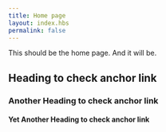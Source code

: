 ```yaml
---
title: Home page
layout: index.hbs
permalink: false
---
```


This should be the home page. And it will be.

## Heading to check anchor link

### Another Heading to check anchor link

#### Yet Another Heading to check anchor link
